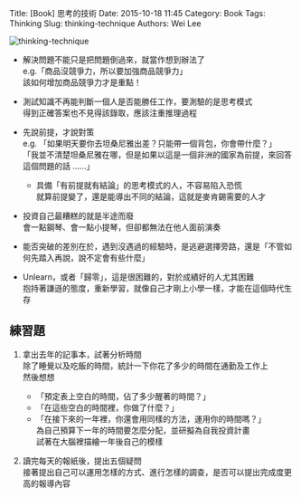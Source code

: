 Title: [Book] 思考的技術
Date: 2015-10-18 11:45
Category: Book
Tags: Thinking
Slug: thinking-technique
Authors: Wei Lee

![thinking-technique](http://pic.eslite.com/Upload/Product/201506/m/635696947482798750.jpg)

<!--more-->

* 解決問題不能只是把問題倒過來，就當作想到辦法了  
    e.g.「商品沒競爭力，所以要加強商品競爭力」  
    該如何增加商品競爭力才是重點！

* 測試知識不再能判斷一個人是否能勝任工作，要測驗的是思考模式  
  得到正確答案也不見得該錄取，應該注重推理過程

* 先說前提，才說對策  
  e.g. 「如果明天要你去坦桑尼雅出差？只能帶一個背包，你會帶什麼？」  
  「我並不清楚坦桑尼雅在哪，但是如果以這是一個非洲的國家為前提，來回答這個問題的話 ......」
    * 具備「有前提就有結論」的思考模式的人，不容易陷入恐慌  
      就算前提變了，還是能導出不同的結論，這就是麥肯錫需要的人才

* 投資自己最糟糕的就是半途而廢  
  會一點鋼琴、會一點小提琴，但卻都無法在他人面前演奏

* 能否突破的差別在於，遇到沒遇過的經驗時，是逃避選擇旁路，還是「不管如何先踏入再說，說不定會有些什麼」

* Unlearn，或者「歸零」，這是很困難的，對於成績好的人尤其困難  
  抱持著謙遜的態度，重新學習，就像自己才剛上小學一樣，才能在這個時代生存

## 練習題

1. 拿出去年的記事本，試著分析時間  
   除了睡覺以及吃飯的時間，統計一下你花了多少的時間在通勤及工作上  
   然後想想
   * 「預定表上空白的時間，佔了多少醒著的時間？」
   * 「在這些空白的時間裡，你做了什麼？」
   * 「在接下來的一年裡，你還會用同樣的方法，運用你的時間嗎？」  
  為自己預算下一年的時間要怎麼分配，並研擬為自我投資計畫  
  試著在大腦裡描繪一年後自己的模樣

2. 讀完每天的報紙後，提出五個疑問  
   接著提出自己可以運用怎樣的方式、進行怎樣的調查，是否可以提出完成度更高的報導內容
